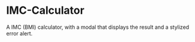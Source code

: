 # IMC-Calculator
A IMC (BMI) calculator, with a modal that displays the result and a stylized error alert.
